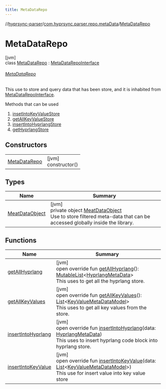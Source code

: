 ```yaml
---
title: MetaDataRepo
---
```

//[hyprsync-parser](../../../index.html)/[com.hyprsync.parser.repo.metaData](../index.html)/[MetaDataRepo](index.html)



# MetaDataRepo



[jvm]\
class [MetaDataRepo](index.html) : [MetaDataRepoInterface](../-meta-data-repo-interface/index.html)

###### [MetaDataRepo](index.html)



This use to store and query data that has been store, and it is inhabited from [MetaDataRepoInterface](../-meta-data-repo-interface/index.html).



Methods that can be used



1. 
   [insetIntoKeyValueStore](-meat-data-object/inset-into-key-value-store.html)
2. 
   [getAllKeyValueStore](-meat-data-object/get-all-key-value-store.html)
3. 
   [insertIntoHyprlangStore](-meat-data-object/insert-into-hyprlang-store.html)
4. 
   [getHyprlangStore](-meat-data-object/get-hyprlang-store.html)



## Constructors


| | |
|---|---|
| [MetaDataRepo](-meta-data-repo.html) | [jvm]<br>constructor() |


## Types


| Name | Summary |
|---|---|
| [MeatDataObject](-meat-data-object/index.html) | [jvm]<br>private object [MeatDataObject](-meat-data-object/index.html)<br>Use to store filtered meta-data that can be accessed globally inside the library. |


## Functions


| Name | Summary |
|---|---|
| [getAllHyprlang](get-all-hyprlang.html) | [jvm]<br>open override fun [getAllHyprlang](get-all-hyprlang.html)(): [MutableList](https://kotlinlang.org/api/core/kotlin-stdlib/kotlin.collections/-mutable-list/index.html)&lt;[HyprlangMetaData](../../com.hyprsync.parser.models/-hyprlang-meta-data/index.html)&gt;<br>This uses to get all the hyprlang store. |
| [getAllKeyValues](get-all-key-values.html) | [jvm]<br>open override fun [getAllKeyValues](get-all-key-values.html)(): [List](https://kotlinlang.org/api/core/kotlin-stdlib/kotlin.collections/-list/index.html)&lt;[KeyValueMetaDataModel](../../com.hyprsync.parser.models/-key-value-meta-data-model/index.html)&gt;<br>This uses to get all key values from the store. |
| [insertIntoHyprlang](insert-into-hyprlang.html) | [jvm]<br>open override fun [insertIntoHyprlang](insert-into-hyprlang.html)(data: [HyprlangMetaData](../../com.hyprsync.parser.models/-hyprlang-meta-data/index.html))<br>This uses to insert hyprlang code block into hyprlang store. |
| [insertIntoKeyValue](insert-into-key-value.html) | [jvm]<br>open override fun [insertIntoKeyValue](insert-into-key-value.html)(data: [List](https://kotlinlang.org/api/core/kotlin-stdlib/kotlin.collections/-list/index.html)&lt;[KeyValueMetaDataModel](../../com.hyprsync.parser.models/-key-value-meta-data-model/index.html)&gt;)<br>This use for insert value into key value store |
